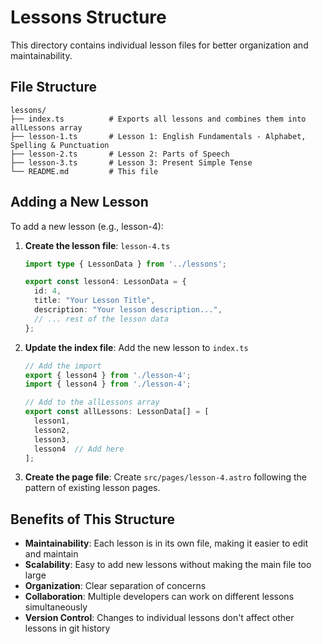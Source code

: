 # Lessons Structure

This directory contains individual lesson files for better organization and maintainability.

## File Structure

```
lessons/
├── index.ts          # Exports all lessons and combines them into allLessons array
├── lesson-1.ts       # Lesson 1: English Fundamentals - Alphabet, Spelling & Punctuation
├── lesson-2.ts       # Lesson 2: Parts of Speech
├── lesson-3.ts       # Lesson 3: Present Simple Tense
└── README.md         # This file
```

## Adding a New Lesson

To add a new lesson (e.g., lesson-4):

1. **Create the lesson file**: `lesson-4.ts`
   ```typescript
   import type { LessonData } from '../lessons';

   export const lesson4: LessonData = {
     id: 4,
     title: "Your Lesson Title",
     description: "Your lesson description...",
     // ... rest of the lesson data
   };
   ```

2. **Update the index file**: Add the new lesson to `index.ts`
   ```typescript
   // Add the import
   export { lesson4 } from './lesson-4';
   import { lesson4 } from './lesson-4';

   // Add to the allLessons array
   export const allLessons: LessonData[] = [
     lesson1,
     lesson2,
     lesson3,
     lesson4  // Add here
   ];
   ```

3. **Create the page file**: Create `src/pages/lesson-4.astro` following the pattern of existing lesson pages.

## Benefits of This Structure

- **Maintainability**: Each lesson is in its own file, making it easier to edit and maintain
- **Scalability**: Easy to add new lessons without making the main file too large
- **Organization**: Clear separation of concerns
- **Collaboration**: Multiple developers can work on different lessons simultaneously
- **Version Control**: Changes to individual lessons don't affect other lessons in git history
